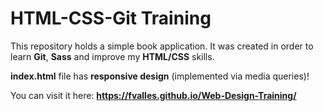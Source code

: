 # HTML-CSS-Git Training
This repository holds a simple book application. It was created in order to learn **Git**, **Sass** and improve my **HTML/CSS** skills.

**index.html** file has **responsive design** (implemented via media queries)!

You can visit it here: **https://fvalles.github.io/Web-Design-Training/**
